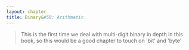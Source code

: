 ```yaml
---
layout: chapter
title: Binary&#58; Arithmetic
---
```


> This is the first time we deal with multi-digit binary in depth in this book, so this would be a good chapter to touch on 'bit' and 'byte'